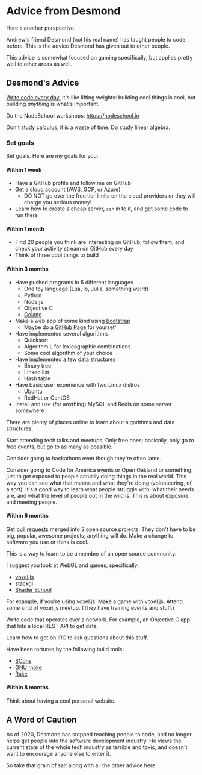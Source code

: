 # Advice from Desmond

Here's another perspective.

Andrew's friend Desmond (not his real name) has taught people to code before.
This is the advice Desmond has given out to other people.

This advice is somewhat focused on gaming specifically, but applies pretty well to other areas as well.

## Desmond's Advice

[Write code every day.](https://johnresig.com/blog/write-code-every-day) It's like lifting weights: building cool things is cool, but building _anything_ is what's important.

Do the NodeSchool workshops: <https://nodeschool.io>

Don't study calculus; it is a waste of time. Do study linear algebra.

### Set goals

Set goals. Here are my goals for you:

#### Within 1 week

* Have a GitHub profile and follow me on GitHub
* Get a cloud account (AWS, GCP, or Azure)
  * DO NOT go over the free tier limits on the cloud providers or they will charge you serious money!
* Learn how to create a cheap server, `ssh` in to it, and get some code to run there

#### Within 1 month

* Find 20 people you think are interesting on GitHub, follow them, and check your activity stream on GitHub every day
* Think of three cool things to build

#### Within 3 months

* Have pushed programs in 5 different languages
  * One toy language (Lua, io, Julia, something weird)
  * Python
  * Node.js
  * Objective C
  * [Golang](https://tour.golang.org)
* Make a web app of some kind using [Bootstrap](https://getbootstrap.com/)
  * Maybe do a [GitHub Page](https://help.github.com/en/github/working-with-github-pages/about-github-pages) for yourself
* Have implemented several algorithms
  * Quicksort
  * Algorithm L for lexicographic combinations
  * Some cool algorithm of your choice
* Have implemented a few data structures
  * Binary tree
  * Linked list
  * Hash table
* Have basic user experience with two Linux distros
  * Ubuntu
  * RedHat or CentOS
* Install and use (for anything) MySQL and Redis on some server somewhere

There are plenty of places online to learn about algorithms and data structures.

Start attending tech talks and meetups. Only free ones: basically, only go to free events, but go to as many as possible.

Consider going to hackathons even though they're often lame.

Consider going to Code for America events or Open Oakland or something just to get exposed to people actually doing things in the real world. This way you can see what that means and what they're doing (volunteering, of a sort). It's a good way to learn what people struggle with, what their needs are, and what the level of people out in the wild is. This is about exposure and meeting people.

#### Within 6 months

Get [pull requests](https://help.github.com/en/github/collaborating-with-issues-and-pull-requests/about-pull-requests) merged into 3 open source projects. They don't have to be big, popular, awesome projects; anything will do. Make a change to software you use or think is cool.

This is a way to learn to be a member of an open source community.

I suggest you look at WebGL and games, specifically:

* [voxel.js](http://www.voxeljs.com/)
* [stackgl](http://stack.gl/)
* [Shader School](https://github.com/stackgl/shader-school)

For example, if you're using voxel.js: Make a game with voxel.js. Attend some kind of voxel.js meetup. (They have training events and stuff.)

Write code that operates over a network. For example, an Objective C app that hits a local REST API to get data.

Learn how to get on IRC to ask questions about this stuff.

Have been tortured by the following build tools:

* [SCons](https://www.scons.org/)
* [GNU make](https://www.gnu.org/software/make/manual/make.html)
* [Rake](https://en.wikipedia.org/wiki/Rake_(software))

#### Within 8 months

Think about having a cool personal website.

## A Word of Caution

As of 2020, Desmond has stopped teaching people to code, and no longer helps get people into the software development industry.
He views the current state of the whole tech industry as terrible and toxic, and doesn't want to encourage anyone else to enter it.

So take that grain of salt along with all the other advice here.
